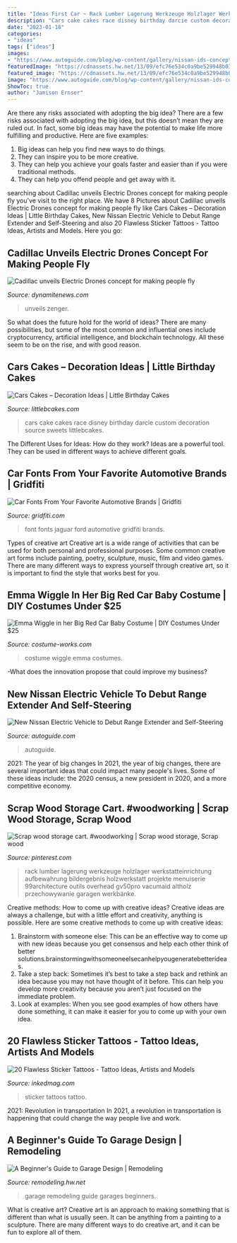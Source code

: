 ```yaml
---
title: "Ideas First Car ~ Rack Lumber Lagerung Werkzeuge Holzlager Werkstatteinrichtung Aufbewahrung Bildergebnis Holzwerkstatt Projekte Menuiserie 99architecture Outils Overhead Gv50pro Vacumaid Altholz Przechowywanie Garagen Werkbänke"
description: "Cars cake cakes race disney birthday darcie custom decoration source sweets littlebcakes"
date: "2023-01-18"
categories:
- "ideas"
tags: ["ideas"]
images:
- "https://www.autoguide.com/blog/wp-content/gallery/nissan-ids-concept-official-photos-2015-tokyo-motor-show/nissan-ids-concept-03.jpg"
featuredImage: "https://cdnassets.hw.net/13/09/efc76e534c0a9be529948b03f9b0/1-garages-020.jpg"
featured_image: "https://cdnassets.hw.net/13/09/efc76e534c0a9be529948b03f9b0/1-garages-020.jpg"
image: "https://www.autoguide.com/blog/wp-content/gallery/nissan-ids-concept-official-photos-2015-tokyo-motor-show/nissan-ids-concept-03.jpg"
ShowToc: true
author: "Jamison Ernser"
---
```



Are there any risks associated with adopting the big idea?
There are a few risks associated with adopting the big idea, but this doesn’t mean they are ruled out. In fact, some big ideas may have the potential to make life more fulfilling and productive. Here are five examples: 
1. Big ideas can help you find new ways to do things.
2. They can inspire you to be more creative.
3. They can help you achieve your goals faster and easier than if you were traditional methods.
4. They can help you offend people and get away with it.

	

		
searching about Cadillac unveils Electric Drones concept for making people fly you've visit to the right place. We have 8 Pictures about Cadillac unveils Electric Drones concept for making people fly like Cars Cakes – Decoration Ideas | Little Birthday Cakes, New Nissan Electric Vehicle to Debut Range Extender and Self-Steering and also 20 Flawless Sticker Tattoos - Tattoo Ideas, Artists and Models. Here you go:
		
    
## Cadillac Unveils Electric Drones Concept For Making People Fly

<img loading=lazy src="http://www.dynamitenews.com/images/2021/01/18/cadillac-unveils-electric-drones-concept-for-making-people-fly/3657101.jpg" onerror="this.onerror=null;this.src='https://tse2.mm.bing.net/th?id=OIP.Wtrnc8GBsI-V8SQgIe7U3AHaE8&amp;pid=15.1';" alt="Cadillac unveils Electric Drones concept for making people fly">

_Source: dynamitenews.com_

>unveils zenger. 

	

So what does the future hold for the world of ideas? There are many possibilities, but some of the most common and influential ones include cryptocurrency, artificial intelligence, and blockchain technology. All these seem to be on the rise, and with good reason.

    
## Cars Cakes – Decoration Ideas | Little Birthday Cakes

<img loading=lazy src="https://www.littlebcakes.com/wp-content/uploads/2014/01/Race-Cars-Cake.jpg" onerror="this.onerror=null;this.src='https://tse1.mm.bing.net/th?id=OIP.96xJY4kNej3Np1XRneTOQgHaJ4&amp;pid=15.1';" alt="Cars Cakes – Decoration Ideas | Little Birthday Cakes">

_Source: littlebcakes.com_

>cars cake cakes race disney birthday darcie custom decoration source sweets littlebcakes. 

	

The Different Uses for Ideas: How do they work?
Ideas are a powerful tool. They can be used in different ways to achieve different goals.

    
## Car Fonts From Your Favorite Automotive Brands | Gridfiti

<img loading=lazy src="https://gridfiti.com/wp-content/uploads/2021/01/Gridfiti_Blog_CarFonts_Jaguar.jpg" onerror="this.onerror=null;this.src='https://tse4.mm.bing.net/th?id=OIP.MqMkOo1Ho8_7IBqHtEYeqgHaEK&amp;pid=15.1';" alt="Car Fonts From Your Favorite Automotive Brands | Gridfiti">

_Source: gridfiti.com_

>font fonts jaguar ford automotive gridfiti brands. 

	

Types of creative art
Creative art is a wide range of activities that can be used for both personal and professional purposes. Some common creative art forms include painting, poetry, sculpture, music, film and video games. There are many different ways to express yourself through creative art, so it is important to find the style that works best for you.

    
## Emma Wiggle In Her Big Red Car Baby Costume | DIY Costumes Under $25

<img loading=lazy src="https://photos.costume-works.com/full/emma_wiggle_in_her_big_red_car.jpg" onerror="this.onerror=null;this.src='https://tse2.mm.bing.net/th?id=OIP.1xzEBNzuH1izJ2zeOFzB5wHaNe&amp;pid=15.1';" alt="Emma Wiggle in her Big Red Car Baby Costume | DIY Costumes Under $25">

_Source: costume-works.com_

>costume wiggle emma costumes. 

	

-What does the innovation propose that could improve my business?

    
## New Nissan Electric Vehicle To Debut Range Extender And Self-Steering

<img loading=lazy src="https://www.autoguide.com/blog/wp-content/gallery/nissan-ids-concept-official-photos-2015-tokyo-motor-show/nissan-ids-concept-03.jpg" onerror="this.onerror=null;this.src='https://tse2.mm.bing.net/th?id=OIP.WJocPayI9-mOrrYhhJ032wHaFj&amp;pid=15.1';" alt="New Nissan Electric Vehicle to Debut Range Extender and Self-Steering">

_Source: autoguide.com_

>autoguide. 

	

2021: The year of big changes
In 2021, the year of big changes, there are several important ideas that could impact many people's lives. Some of these ideas include: the 2020 census, a new president in 2020, and a more competitive economy.

    
## Scrap Wood Storage Cart. #woodworking | Scrap Wood Storage, Scrap Wood

<img loading=lazy src="https://i.pinimg.com/736x/55/1a/b7/551ab74e8407f29b258c6b673163ca89.jpg" onerror="this.onerror=null;this.src='https://tse3.mm.bing.net/th?id=OIP.gzlhgnRi20CvgKEoyd45ugHaJ7&amp;pid=15.1';" alt="Scrap wood storage cart. #woodworking | Scrap wood storage, Scrap wood">

_Source: pinterest.com_

>rack lumber lagerung werkzeuge holzlager werkstatteinrichtung aufbewahrung bildergebnis holzwerkstatt projekte menuiserie 99architecture outils overhead gv50pro vacumaid altholz przechowywanie garagen werkbänke. 

	

Creative methods: How to come up with creative ideas?
Creative ideas are always a challenge, but with a little effort and creativity, anything is possible. Here are some creative methods to come up with creative ideas:
1. Brainstorm with someone else: This can be an effective way to come up with new ideas because you get consensus and help each other think of better solutions.brainstormingwithsomeoneelsecanhelpyougeneratebetterideas.
2. Take a step back: Sometimes it’s best to take a step back and rethink an idea because you may not have thought of it before. This can help you develop more creativity because you aren’t just focused on the immediate problem.
3. Look at examples: When you see good examples of how others have done something, it can make it easier for you to come up with your own idea.

    
## 20 Flawless Sticker Tattoos - Tattoo Ideas, Artists And Models

<img loading=lazy src="https://www.inkedmag.com/.image/t_share/MTY5NjAyMzI1ODI3MDM2OTk3/sticker-tattoos-fb.jpg" onerror="this.onerror=null;this.src='https://tse2.mm.bing.net/th?id=OIP.bLpNAkIoLYjROqTVUv-HxQHaD4&amp;pid=15.1';" alt="20 Flawless Sticker Tattoos - Tattoo Ideas, Artists and Models">

_Source: inkedmag.com_

>sticker tattoos tattoo. 

	

2021: Revolution in transportation
In 2021, a revolution in transportation is happening that could change the way people live and work.

    
## A Beginner&#039;s Guide To Garage Design | Remodeling

<img loading=lazy src="https://cdnassets.hw.net/13/09/efc76e534c0a9be529948b03f9b0/1-garages-020.jpg" onerror="this.onerror=null;this.src='https://tse1.mm.bing.net/th?id=OIP.Wn1qC_aiwl8HDcXJVXtKXQHaE8&amp;pid=15.1';" alt="A Beginner&#039;s Guide to Garage Design | Remodeling">

_Source: remodeling.hw.net_

>garage remodeling guide garages beginners. 

	

What is creative art?
Creative art is an approach to making something that is different than what is usually seen. It can be anything from a painting to a sculpture. There are many different ways to do creative art, and it can be fun to explore all of them.


